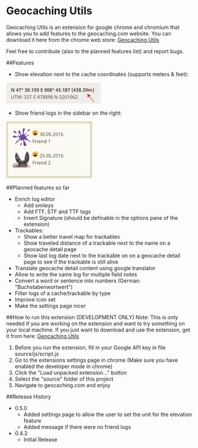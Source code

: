 # Geocaching Utils
Geocaching Utils is an extension for google chrome and chromium that allows you to add features to the geocaching.com website. You can download it here from the chrome web store: [Geocaching Utils](https://chrome.google.com/webstore/detail/geocaching-utils/aiddapoflafkbecobkoiakgagaijacaa)


Feel free to contribute (also to the planned features list) and report bugs.

##Features
- Show elevation next to the cache coordinates (supports meters & feet):

![image of elevation feature](readmeRcs/ElevationFeature.png
 "Elevation Feature")
 
- Show friend logs in the sidebar on the right: 

![image of friend list feature](readmeRcs/FriendListFeature.png
 "Friend List Feature")
 
 
##Planned features so far
- Enrich log editor
	- Add smileys
	- Add FTF, STF and TTF tags
	- Insert Signature (should be definable in the options pane of the extension)
- Trackables:
	- Show a better travel map for trackables
	- Show traveled distance of a trackable next to the name on a geocache detail page
	- Show last log date next to the trackable on on a geocache detail page to see if the trackable is still alive
- Translate geocache detail content using google translator
- Allow to write the same log for multiple field notes
- Convert a word or sentence into numbers (German: "Buchstabenwortwert")
- Filter logs of a cache/trackable by type
- Improve icon set
- Make the settings page nicer

##How to run this extension (DEVELOPMENT ONLY)
Note: This is only needed if you are working on the extension and want to try something on your local machine. If you just want to download and use the extension, get it from here: [Geocaching Utils](https://chrome.google.com/webstore/detail/geocaching-utils/aiddapoflafkbecobkoiakgagaijacaa)

1. Before you run the extension, fill in your Google API key in file source/js/script.js
2. Go to the extensions settings page in chrome (Make sure you have enabled the developer mode in chrome)
3. Click the "Load unpacked extension..." button
4. Select the "source" folder of this project
5. Navigate to geocaching.com and enjoy

##Release History
- 0.5.0
	- Added settings page to allow the user to set the unit for the elevation feature
	- Added message if there were no friend logs
- 0.4.2
	- Initial Release